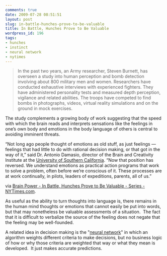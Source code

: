 ```yaml
---
comments: true
date: 2009-07-28 08:51:51
layout: post
slug: in-battle-hunches-prove-to-be-valuable
title: In Battle, Hunches Prove to Be Valuable
wordpress_id: 196
tags:
- hunches
- instinct
- neural network
- nytimes
---
```


> In the past two years, an Army researcher, Steven Burnett, has overseen a study into human perception and bomb detection involving about 800 military men and women. Researchers have conducted exhaustive interviews with experienced fighters. They have administered personality tests and measured depth perception, vigilance and related abilities. The troops have competed to find bombs in photographs, videos, virtual reality simulations and on the ground in mock exercises.

The study complements a growing body of work suggesting that the speed with which the brain reads and interprets sensations like the feelings in one’s own body and emotions in the body language of others is central to avoiding imminent threats.

“Not long ago people thought of emotions as old stuff, as just feelings — feelings that had little to do with rational decision making, or that got in the way of it,” said Dr. Antonio Damasio, director of the Brain and Creativity Institute at the [University of Southern California](http://topics.nytimes.com/top/reference/timestopics/organizations/u/university_of_southern_california/index.html?inline=nyt-org). “Now that position has reversed. We understand emotions as practical action programs that work to solve a problem, often before we’re conscious of it. These processes are at work continually, in pilots, leaders of expeditions, parents, all of us.”


via [Brain Power - In Battle, Hunches Prove to Be Valuable - Series - NYTimes.com](http://www.nytimes.com/2009/07/28/health/research/28brain.html?hp=&pagewanted=print).

As useful as the ability to turn thoughts into language is, there remains in the human mind thoughts or emotions that cannot easily be put into words, but that may nonetheless be valuable assessments of a situation.  The fact that it is difficult to verbalize the source of the feeling does not negate that the feeling may be well-founded.

A related idea in decision making is the "[neural network](http://en.wikipedia.org/wiki/Neural_network)" in which an algorithm weights different criteria to make decisions, but no business logic of how or why those criteria are weighted that way or what they mean is developed.  It just makes accurate predictions.
